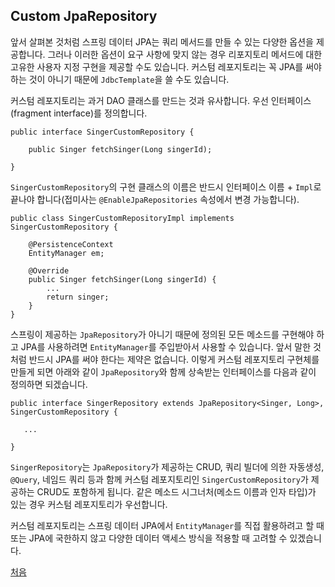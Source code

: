 ## Custom JpaRepository 

앞서 살펴본 것처럼 스프링 데이터 JPA는 쿼리 메서드를 만들 수 있는 다양한 옵션을 제공합니다. 그러나 이러한 옵션이 요구 사항에 맞지 않는 경우 리포지토리 메서드에 대한 고유한 사용자 지정 구현을 제공할 수도 있습니다. 커스텀 레포지토리는 꼭 JPA를 써야하는 것이 아니기 때문에 `JdbcTemplate`을 쓸 수도 있습니다. 

커스텀 레포지토리는 과거 DAO 클래스를 만드는 것과 유사합니다. 우선 인터페이스(fragment interface)를 정의합니다. 

```
public interface SingerCustomRepository {
	
	public Singer fetchSinger(Long singerId);

}
```
`SingerCustomRepository`의 구현 클래스의 이름은 반드시 인터페이스 이름 + `Impl`로 끝나야 합니다(접미사는 `@EnableJpaRepositories` 속성에서 변경 가능합니다).

```
public class SingerCustomRepositoryImpl implements SingerCustomRepository {
	
	@PersistenceContext
	EntityManager em;
	
	@Override
	public Singer fetchSinger(Long singerId) {		
        ...
		return singer;
	}
}
```
스프링이 제공하는 `JpaRepository`가 아니기 때문에 정의된 모든 메소드를 구현해야 하고 JPA를 사용하려면 `EntityManager`를 주입받아서 사용할 수 있습니다. 앞서 말한 것처럼 반드시 JPA를 써야 한다는 제약은 없습니다. 이렇게 커스텀 레포지토리 구현체를 만들게 되면 아래와 같이 `JpaRepository`와 함께 상속받는 인터페이스를 다음과 같이 정의하면 되겠습니다.

```
public interface SingerRepository extends JpaRepository<Singer, Long>, SingerCustomRepository {

   ...

}
```
`SingerRepository`는 `JpaRepository`가 제공하는 CRUD, 쿼리 빌더에 의한 자동생성, `@Query`, 네임드 쿼리 등과 함께 커스텀 레포지토리인 `SingerCustomRepository`가 제공하는 CRUD도 포함하게 됩니다. 같은 메소드 시그너처(메소드 이름과 인자 타입)가 있는 경우 커스텀 레포지토리가 우선합니다. 

커스텀 레포지토리는 스프링 데이터 JPA에서 `EntityManager`를 직접 활용하려고 할 때 또는 JPA에 국한하지 않고 다양한 데이터 액세스 방식을 적용할 때 고려할 수 있겠습니다.


[처음](../README.md)